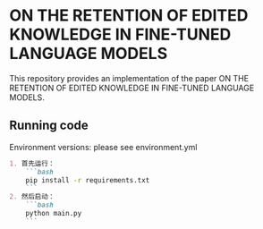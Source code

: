 # ON THE RETENTION OF EDITED KNOWLEDGE IN FINE-TUNED LANGUAGE MODELS
This repository provides an implementation of the paper ON THE RETENTION OF EDITED KNOWLEDGE IN FINE-TUNED LANGUAGE MODELS.

## Running code
Environment versions: please see environment.yml

```markdown
1. 首先运行：
    ```bash
    pip install -r requirements.txt
    ```
2. 然后启动：
    ```bash
    python main.py
    ```
```
